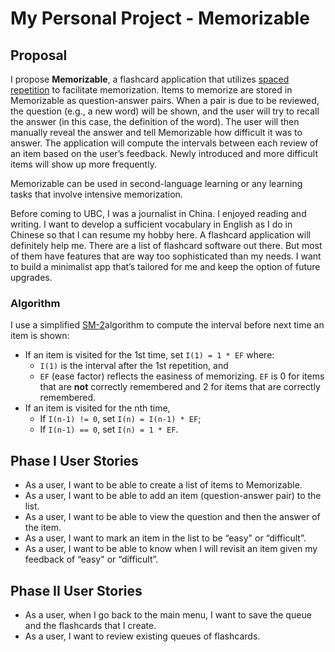 # My Personal Project - Memorizable

## Proposal
I propose **Memorizable**, a flashcard application that utilizes [spaced repetition][1] to facilitate memorization.  Items to memorize are stored in Memorizable as question-answer pairs. When a pair is due to be reviewed, the question (e.g., a new word) will be shown, and the user will try to recall the answer (in this case, the definition of the word). The user will then manually reveal the answer and tell Memorizable how difficult it was to answer. The application will compute the intervals between each review of an item based on the user’s feedback. Newly introduced and more difficult items will show up more frequently. 

Memorizable can be used in second-language learning or any learning tasks that involve intensive memorization.

Before coming to UBC, I was a journalist in China. I enjoyed reading and writing. I want to develop a sufficient vocabulary in English as I do in Chinese so that I can resume my hobby here. A flashcard application will definitely help me. There are a list of flashcard software out there. But most of them have features that are way too sophisticated than my needs. I want to build a minimalist app that’s tailored  for me and keep the option of future upgrades.
### Algorithm
I use a simplified [SM-2][2]algorithm to compute the interval before next time an item is shown:
- If an item is visited for the 1st time, set `I(1) = 1 * EF` where:
	- `I(1)` is the interval after the 1st repetition, and
	- `EF` (ease factor) reflects the easiness of memorizing. `EF` is 0 for items that are **not** correctly remembered and 2 for items that are correctly remembered.
- If an item is visited for the nth time, 
	- If `I(n-1) != 0`,  set `I(n) = I(n-1) * EF`;
	- If `I(n-1) == 0`, set `I(n) = 1 * EF`\.

## Phase I User Stories
- As a user, I want to be able to create a list of items to Memorizable.
- As a user, I want to be able to add an item (question-answer pair) to the list.
- As a user, I want to be able to view the question and then the answer of the item.
- As a user, I want to mark an item in the list to be “easy" or “difficult”.
- As a user, I want to be able to know when I will revisit an item given my feedback of “easy" or “difficult”.

## Phase II User Stories
- As a user, when I go back to the main menu, I want to save the queue and the flashcards that I create.
- As a user, I want to review existing queues of flashcards.

[1]:	https://en.wikipedia.org/wiki/Spaced_repetition#List_of_spaced_repetition_software_programs
[2]:	(https://www.supermemo.com/zh/archives1990-2015/english/ol/sm2)%20